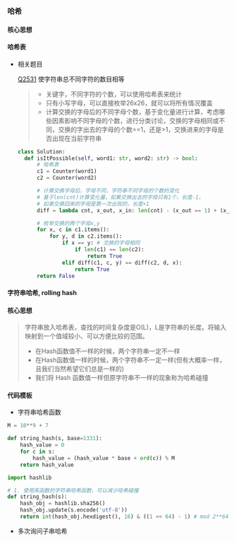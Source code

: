 ### 哈希

#### 核心思想

#### 哈希表

- 相关题目

  [Q2531] 使字符串总不同字符的数目相等
  > - 关键字，不同字符的个数，可以使用哈希表来统计
  > - 只有小写字母，可以直接枚举26x26，就可以将所有情况覆盖
  > - 计算交换的字母后的不同字母个数，基于变化量进行计算，考虑哪些因素影响不同字母的个数，进行分类讨论，交换的字母相同或不同，交换的字出去的字母的个数==1，还是>1，交换进来的字母是否出现在当前字符串

  ```python
  class Solution:
    def isItPossible(self, word1: str, word2: str) -> bool:
        # 哈希表
        c1 = Counter(word1)
        c2 = Counter(word2)

        # 计算交换字母后，字母不同，字符串不同字母的个数的变化
        # 基于len(cnt)计算变化量，如果交换出去的字母只有1个，长度-1，
        # 如果交换回来的字母是第一次出现的，长度+1
        diff = lambda cnt, x_out, x_in: len(cnt) - (x_out == 1) + (x_in not in cnt)

        # 枚举交换的两个字母x,y
        for x, c in c1.items():
            for y, d in c2.items():
                if x == y: # 交换的字母相同
                    if len(c1) == len(c2):
                        return True 
                elif diff(c1, c, y) == diff(c2, d, x):
                    return True
        return False
  ```

#### 字符串哈希, rolling hash

#### 核心思想
> 字符串放入哈希表，查找的时间复杂度是O(L)，L是字符串的长度。将输入映射到一个值域较小、可以方便比较的范围。
> - 在Hash函数值不一样的时候，两个字符串一定不一样
> - 在Hash函数值一样的时候，两个字符串不一定一样(但有大概率一样，且我们当然希望它们总是一样的)
> - 我们将 Hash 函数值一样但原字符串不一样的现象称为哈希碰撞

#### 代码模板
- 字符串哈希函数
```python
M = 10**9 + 7

def string_hash(s, base=1331):
    hash_value = 0
    for c in s:
        hash_value = (hash_value * base + ord(c)) % M
    return hash_value
```

```python
import hashlib

# 1. 使用库函数的字符串哈希函数，可以减少哈希碰撞
def string_hash(s):
    hash_obj = hashlib.sha256()
    hash_obj.update(s.encode('utf-8'))
    return int(hash_obj.hexdigest(), 16) & ((1 << 64) - 1) # mod 2**64
```

- 多次询问子串哈希



[//]: #

  [Q2531]: <https://leetcode.cn/problems/make-number-of-distinct-characters-equal/description/>